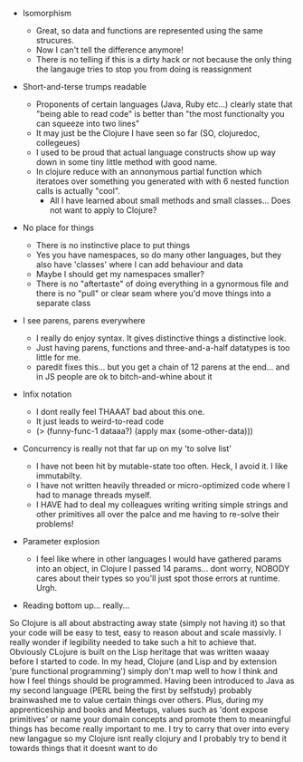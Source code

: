 - Isomorphism
  - Great, so data and functions are represented using the same strucures. 
  - Now I can't tell the difference anymore!
  - There is no telling if this is a dirty hack or not because the only thing the langauge tries to stop you from doing is reassignment

- Short-and-terse trumps readable
  - Proponents of certain languages (Java, Ruby etc...) clearly state that "being able to read code" is better than "the most functionalty you can squeeze into two lines"
  - It may just be the Clojure I have seen so far (SO, clojuredoc, collegeues)
  - I used to be proud that actual language constructs show up way down in some tiny little method with good name.
  - In clojure reduce with an annonymous partial function which iteratoes over something you generated with with 6 nested function calls is actually "cool".
     - All I have learned about small methods and small classes... Does not want to apply to Clojure?

- No place for things
  - There is no instinctive place to put things
  - Yes you have namespaces, so do many other languages, but they also have 'classes' where I can add behaviour and data
  - Maybe I should get my namespaces smaller?
  - There is no "aftertaste" of doing everything in a gynormous file and there is no "pull" or clear seam where you'd move things into a separate class

- I see parens, parens everywhere
  - I really do enjoy syntax. It gives distinctive things a distinctive look.
  - Just having parens, functions and three-and-a-half datatypes is too little for me.
  - paredit fixes this... but you get a chain of 12 parens at the end... and in JS people are ok to bitch-and-whine about it

- Infix notation
  - I dont really feel THAAAT bad about this one.
  - It just leads to weird-to-read code
  - (> (funny-func-1 dataaa?) (apply max (some-other-data)))

- Concurrency is really not that far up on my 'to solve list'
  - I have not been hit by mutable-state too often. Heck, I avoid it. I like immutabilty.
  - I have not written heavily threaded or micro-optimized code where I had to manage threads myself.
  - I HAVE had to deal my colleagues writing writing simple strings and other primitives all over the palce and me having to re-solve their problems!

- Parameter explosion
  - I feel like where in other languages I would have gathered params into an object, in Clojure I passed 14 params... dont worry, NOBODY cares about their types so you'll just spot those errors at runtime. Urgh.

- Reading bottom up... really...


So Clojure is all about abstracting away state (simply not having it) so that your code will be easy to test, easy to reason about and scale massivly.
I really wonder if legibility needed to take such a hit to achieve that.
Obviously CLojure is built on the Lisp heritage that was written waaay before I started to code.
In my head, Clojure (and Lisp and by extension 'pure functional programming') simply don't map well to how I think and how I feel things should be programmed.
Having been introduced to Java as my second language (PERL being the first by selfstudy) probably brainwashed me to value certain things over others.
Plus, during my apprenticeship and books and Meetups, values such as 'dont expose primitives' or name your domain concepts and promote them to meaningful things 
has become really important to me. I try to carry that over into every new langague so my Clojure isnt really clojury and I probably try to bend it towards things that it doesnt want to do
